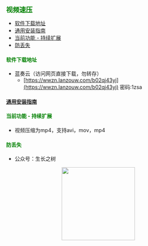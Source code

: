 
<b><font color=green size=4>
视频速压
</font></b>

- [软件下载地址](#软件下载地址)
- [通用安装指南](#通用安装指南)
- [当前功能 - 持续扩展](#当前功能---持续扩展)
- [防丢失](#防丢失)



#### <font color=green>软件下载地址</font>
- 蓝奏云（访问网页直接下载，勿转存）
  - [https://wwzn.lanzouw.com/b02qj43yj](https://wwzn.lanzouw.com/b02qj43yj) 密码:1zsa

#### [通用安装指南](../../univer/install.md)

#### <font color=green>当前功能 - 持续扩展</font>
- 视频压缩为mp4，支持avi，mov，mp4


#### <font color=green>防丢失</font>
<!-- - 微信号：mtreeah (建议添加，可提供售后及咨询服务) -->
- 公众号：生长之树
<center><img src="../../../assets/qrcode_for.jpg" width="200px"></center>



